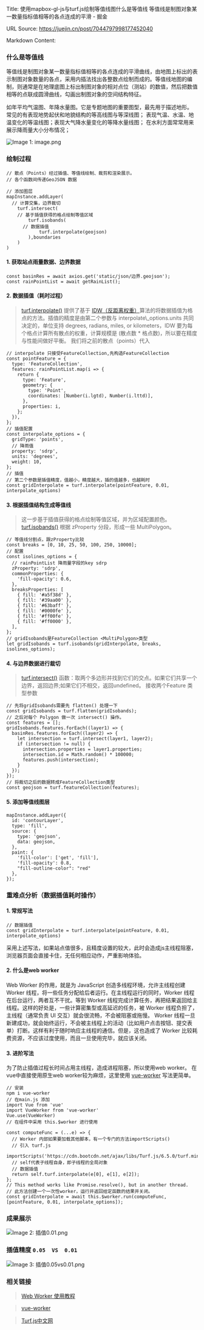 Title: 使用mapbox-gl-js与turf.js绘制等值线图什么是等值线 等值线是制图对象某一数量指标值相等的各点连成的平滑 - 掘金

URL Source: https://juejin.cn/post/7044797998177452040

Markdown Content:
### 什么是等值线

等值线是制图对象某一数量指标值相等的各点连成的平滑曲线，由地图上标出的表示制图对象数量的各点，采用内插法找出各整数点绘制而成的。等值线地图的编制，则通常是在地理底图上标出制图对象的相对点位（测站）的数值，然后把数值相等的点联成圆滑曲线，勾画出制图对象的空间结构特征。

如年平均气温图、年降水量图。它是专题地图的重要图型，最先用于描述地形。 常见的有表现地势起伏和地貌结构的等高线图与等深线图； 表现气温、水温、地温变化的等温线图；表现大气降水量变化的等降水量线图； 在水利方面常常用来展示降雨量大小分布情况；

![Image 1: image.png](https://p3-juejin.byteimg.com/tos-cn-i-k3u1fbpfcp/ba2604c6b92a4808ace308ab93fb3e6b~tplv-k3u1fbpfcp-zoom-in-crop-mark:1512:0:0:0.awebp?)

### 绘制过程

```
// 散点（Points）经过插值、等值线绘制、裁剪和渲染展示。
// 各个函数间传递GeoJSON 数据

// 添加图层
mapInstance.addLayer(
  // 计算交集，边界裁切
	turf.intersect(
	// 基于插值获得的格点绘制等值区域
		turf.isobands(
	  // 数据插值
			turf.interpolate(geojson)
		),boundaries
	)
)
```

#### 1\. 获取站点雨量数据、边界数据

```
const basinRes = await axios.get('static/json/边界.geojson');
const rainPointList = await getRainList();
```

#### 2\. 数据插值（耗时过程）

> [turf.interpolate()](https://link.juejin.cn/?target=https%3A%2F%2Fturfjs.fenxianglu.cn%2Fcategory%2Finterpolation%2Finterpolate.html "https://turfjs.fenxianglu.cn/category/interpolation/interpolate.html") 提供了基于 [IDW（反距离权重）](https://link.juejin.cn/?target=https%3A%2F%2Fbaike.baidu.com%2Fitem%2F%25E5%258F%258D%25E8%25B7%259D%25E7%25A6%25BB%25E5%258A%25A0%25E6%259D%2583%25E6%258F%2592%25E5%2580%25BC%2F3689866 "https://baike.baidu.com/item/%E5%8F%8D%E8%B7%9D%E7%A6%BB%E5%8A%A0%E6%9D%83%E6%8F%92%E5%80%BC/3689866")算法的将数据插值为格点的方法。插值的精度是由第二个参数与 interpolate\_options.units 共同决定的，单位支持 degrees, radians, miles, or kilometers，IDW 要为每个格点计算所有散点的权重，计算规模是 (散点数 \* 格点数)，所以要在精度与性能间做好平衡。 我们将之前的散点（points）代入

```
// interpolate 只接受FeatureCollection,先构造FeatureCollection 
const pointFeature = {
  type: 'FeatureCollection',
  features: rainPointList.map(i => {
    return {
      type: 'Feature',
      geometry: {
        type: 'Point',
        coordinates: [Number(i.lgtd), Number(i.lttd)],
      },
      properties: i,
    };
  }),
};
// 插值配置
const interpolate_options = {
  gridType: 'points',
  // 降雨值
  property: 'sdrp',
  units: 'degrees',
  weight: 10,
};
// 插值
// 第二个参数是插值精度，值越小，精度越大，插的值越多，也越耗时
const gridInterpolate = turf.interpolate(pointFeature, 0.01, interpolate_options)
```

#### 3\. 根据插值结构生成等值线

> 这一步基于插值获得的格点绘制等值区域，并为区域配置颜色。[turf.isobands()](https://link.juejin.cn/?target=https%3A%2F%2Fturfjs.fenxianglu.cn%2Fcategory%2Finterpolation%2Fisobands.html "https://turfjs.fenxianglu.cn/category/interpolation/isobands.html") 根据 zProperty 分段，形成一些 MultiPolygon。

```
// 等值线分割点，跟zProperty比较
const breaks = [0, 10, 25, 50, 100, 250, 10000];
// 配置
const isolines_options = {
  // rainPointList 降雨量字段的key sdrp
  zProperty: 'sdrp',
  commonProperties: {
    'fill-opacity': 0.6,
  },
  breaksProperties: [
    { fill: '#a5f38d' },
    { fill: '#39aa00' },
    { fill: '#63baff' },
    { fill: '#0000fe' },
    { fill: '#ff00fe' },
    { fill: '#ff0000' },
  ],
};
// gridIsobands是FeatureCollection <MultiPolygon>类型
let gridIsobands = turf.isobands(gridInterpolate, breaks, isolines_options);
```

#### 4\. 与边界数据进行裁切

> [turf.intersect()](https://link.juejin.cn/?target=https%3A%2F%2Fturfjs.fenxianglu.cn%2Fcategory%2Ftransformation%2Fintersect.html "https://turfjs.fenxianglu.cn/category/transformation/intersect.html") 函数：取两个多边形并找到它们的交点。如果它们共享一个边界，返回边界;如果它们不相交，返回undefined。 接收两个Feature 类型参数

```
// 先将gridIsobands需要先 flatten() 处理一下
const gridIsobands = turf.flatten(gridIsobands);
// 之后对每个 Polygon 做一次 intersect() 操作。
const features = [];
gridIsobands.features.forEach((layer1) => {
  basinRes.features.forEach((layer2) => {
    let intersection = turf.intersect(layer1, layer2);
    if (intersection != null) {
      intersection.properties = layer1.properties;
      intersection.id = Math.random() * 100000;
      features.push(intersection);
    }
  });
});
// 将裁切之后的数据转成FeatureCollection类型
const geojson = turf.featureCollection(features);
```

#### 5\. 添加等值线图层

```
mapInstance.addLayer({
  id: 'contourLayer',
  type: 'fill',
  source: {
    type: 'geojson',
    data: geojson,
  },
  paint: {
    'fill-color': ['get', 'fill'],
    'fill-opacity': 0.8,
    "fill-outline-color": "red"
  },
});
```

### 重难点分析（数据插值耗时操作）

#### 1\. 常规写法

```
// 数据插值
const gridInterpolate = turf.interpolate(pointFeature, 0.01, interpolate_options)
```

采用上述写法，如果站点值很多，且精度设置的较大，此时会造成js主线程阻塞，浏览器页面会直接卡住，无任何相应动作，严重影响体验。

#### 2\. 什么是web worker

Web Worker 的作用，就是为 JavaScript 创造多线程环境，允许主线程创建 Worker 线程，将一些任务分配给后者运行。在主线程运行的同时，Worker 线程在后台运行，两者互不干扰。等到 Worker 线程完成计算任务，再把结果返回给主线程。这样的好处是，一些计算密集型或高延迟的任务，被 Worker 线程负担了，主线程（通常负责 UI 交互）就会很流畅，不会被阻塞或拖慢。 Worker 线程一旦新建成功，就会始终运行，不会被主线程上的活动（比如用户点击按钮、提交表单）打断。这样有利于随时响应主线程的通信。但是，这也造成了 Worker 比较耗费资源，不应该过度使用，而且一旦使用完毕，就应该关闭。

#### 3\. 进阶写法

为了防止插值过程长时间占用主线程，造成进程阻塞，所以使用web worker。 在vue中直接使用原生web worker较为麻烦，这里使用 [vue-worker](https://link.juejin.cn/?target=https%3A%2F%2Fgithub.com%2Fisraelss%2Fvue-worker "https://github.com/israelss/vue-worker") 写法更简单。

```
// 安装
npm i vue-worker
// 在main.js 添加
import Vue from 'vue'
import VueWorker from 'vue-worker'
Vue.use(VueWorker)
// 在组件中采用 this.$worker 进行使用
```

```
const computeFunc = (...e) => {
  // Worker 内部如果要加载其他脚本，有一个专门的方法importScripts()
  // 引入 turf.js
  importScripts('https://cdn.bootcdn.net/ajax/libs/Turf.js/6.5.0/turf.min.js');
  // self代表子线程自身，即子线程的全局对象
  // 数据插值
  return self.turf.interpolate(e[0], e[1], e[2]);
};
// This method works like Promise.resolve(), but in another thread.
// 此方法创建一个一次性worker，运行并返回给定函数的结果并关闭。
const gridInterpolate = await this.$worker.run(computeFunc, [pointFeature, 0.01, interpolate_options]);
```

### 成果展示

![Image 2: 插值0.01.png](https://p9-juejin.byteimg.com/tos-cn-i-k3u1fbpfcp/a78f13aa3dcc472ba1ae15b2831b1060~tplv-k3u1fbpfcp-zoom-in-crop-mark:1512:0:0:0.awebp?)

### 插值精度 `0.05  VS  0.01`

![Image 3: 插值0.05vs0.01.png](https://p1-juejin.byteimg.com/tos-cn-i-k3u1fbpfcp/2ce0d5c2261f493ba5517d9eda93265c~tplv-k3u1fbpfcp-zoom-in-crop-mark:1512:0:0:0.awebp?)

### 相关链接

> [Web Worker 使用教程](https://link.juejin.cn/?target=https%3A%2F%2Fwww.ruanyifeng.com%2Fblog%2F2018%2F07%2Fweb-worker.html "https://www.ruanyifeng.com/blog/2018/07/web-worker.html")

> [vue-worker](https://link.juejin.cn/?target=https%3A%2F%2Fgithub.com%2Fisraelss%2Fvue-worker "https://github.com/israelss/vue-worker")​

> [Turf.js中文网](https://link.juejin.cn/?target=https%3A%2F%2Fturfjs.fenxianglu.cn%2F "https://turfjs.fenxianglu.cn/")​
